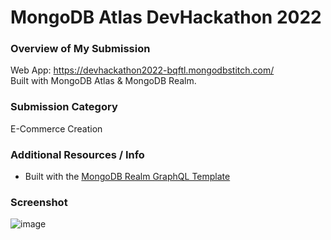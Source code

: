 # MongoDB Atlas DevHackathon 2022

### Overview of My Submission
Web App: https://devhackathon2022-bqftl.mongodbstitch.com/  
Built with MongoDB Atlas & MongoDB Realm.

### Submission Category
E-Commerce Creation

### Additional Resources / Info
- Built with the [MongoDB Realm GraphQL Template](https://github.com/mongodb-university/realm-graphql-apollo-react)

### Screenshot
![image](https://user-images.githubusercontent.com/45528516/149368904-d812726f-98d9-40b6-b6eb-c77f2c3c2492.png)
